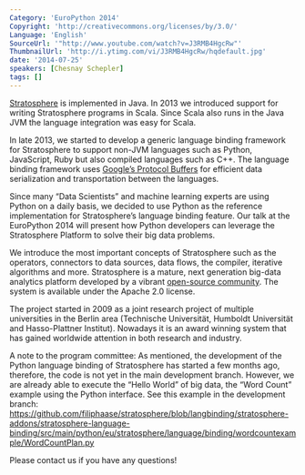 ```yaml
---
Category: 'EuroPython 2014'
Copyright: 'http://creativecommons.org/licenses/by/3.0/'
Language: 'English'
SourceUrl: '"http://www.youtube.com/watch?v=J3RMB4HgcRw"'
ThumbnailUrl: 'http://i.ytimg.com/vi/J3RMB4HgcRw/hqdefault.jpg'
date: '2014-07-25'
speakers: [Chesnay Schepler]
tags: []
---
```

[Stratosphere](http://stratosphere.eu/) is implemented in Java. In 2013 we introduced support for writing Stratosphere programs in Scala. Since Scala also runs in the Java JVM the language integration was easy for Scala.

In late 2013, we started to develop a generic language binding framework for Stratosphere to support non-JVM languages such as Python, JavaScript, Ruby but also compiled languages such as C++. The language binding framework uses [Google’s Protocol Buffers](https://code.google.com/p/protobuf/) for efficient data serialization and transportation between the languages.

Since many “Data Scientists” and machine learning experts are using Python on a daily basis, we decided to use Python as the reference implementation for Stratosphere’s language binding feature.
Our talk at the EuroPython 2014 will present how Python developers can leverage the Stratosphere Platform to solve their big data problems.

We introduce the most important concepts of Stratosphere such as the operators, connectors to data sources, data flows, the compiler, iterative algorithms and more.
Stratosphere is a mature, next generation big-data analytics platform developed by a vibrant [open-source community](https://github.com/stratosphere/stratosphere). The system is available under the Apache 2.0 license. 

The project started in 2009 as a joint research project of multiple universities in the Berlin area (Technische Universität, Humboldt Universität and Hasso-Plattner Institut). Nowadays it is an award winning system that has gained worldwide attention in both research and industry.

A note to the program committee: As mentioned, the development of the Python language binding of Stratosphere has started a few months ago, therefore, the code is not yet in the main development branch. However, we are already able to execute the “Hello World” of big data, the “Word Count” example using the Python interface. See this example in the development branch: https://github.com/filiphaase/stratosphere/blob/langbinding/stratosphere-addons/stratosphere-language-binding/src/main/python/eu/stratosphere/language/binding/wordcountexample/WordCountPlan.py


Please contact us if you have any questions!